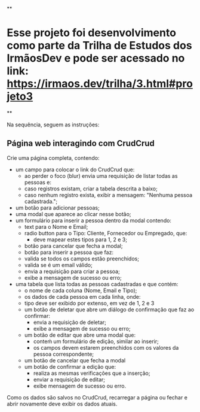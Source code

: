
**

# Esse projeto foi desenvolvimento como parte da Trilha de Estudos dos IrmãosDev e pode ser acessado no link: https://irmaos.dev/trilha/3.html#projeto3

**

Na sequência, seguem as instruções:

## Página web interagindo com CrudCrud

Crie uma página completa, contendo:

 - um campo para colocar o link do CrudCrud que:
	 - ao perder o foco (blur) envia uma requisição de listar todas as pessoas e:
	 - caso registros existam, criar a tabela descrita a baixo;
	 - caso nenhum registro exista, exibir a mensagem: "Nenhuma pessoa cadastrada.";
 - um botão para adicionar pessoas;
 - uma modal que aparece ao clicar nesse botão;
 - um formulário para inserir a pessoa dentro da modal contendo:
	 - text para o Nome e Email;
	 - radio button para o Tipo: Cliente, Fornecedor ou Empregado, que:
		 - deve mapear estes tipos para 1, 2 e 3;
	 - botão para cancelar que fecha a modal;
	 - botão para inserir a pessoa que faz:
	 - valida se todos os campos estão preenchidos;
	 - valida se é um email válido;
	 - envia a requisição para criar a pessoa;
	 - exibe a mensagem de sucesso ou erro;
 - uma tabela que lista todas as pessoas cadastradas e que contém:
	 - o nome de cada coluna (Nome, Email e Tipo);
	 - os dados de cada pessoa em cada linha, onde:
	 - tipo deve ser exibido por extenso, em vez de 1, 2 e 3
	 - um botão de deletar que abre um diálogo de confirmação que faz ao confirmar:
		 - envia a requisição de deletar;
		 - exibe a mensagem de sucesso ou erro;
	 - um botão de editar que abre uma modal que:
		 - conteḿ um formulário de edição, similar ao inserir;
		 - os campos devem estarem preenchidos com os valores da pessoa correspondente;
	 - um botão de cancelar que fecha a modal
	 - um botão de confirmar a edição que:
		 - realiza as mesmas verificações que a inserção;
		 - enviar a requisição de editar;
		 - exibe mensagem de sucesso ou erro.

Como os dados são salvos no CrudCrud, recarregar a página ou fechar e abrir novamente deve exibir os dados atuais.
